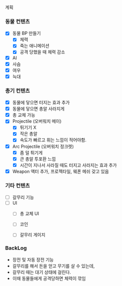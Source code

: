 

계획

### 동물 컨텐츠

- [x] 동물 BP 만들기
    - [x] 체력
    - [x] 죽는 애니메이션
    - [x] 공격 당했을 때 체력 감소
- [x] AI
- [x] 사슴
- [x] 여우
- [x] 늑대

### 총기 컨텐츠

- [x] 동물에 닿으면 터지는 효과 추가
- [x] 동물에 닿으면 총알 사라지게
- [x] 총 교체 가능
- [x] Projectile (오버워치 메이)
    - [x] 튀기기 X
    - [x] 작은 총알
    - [x] 속도가 빠르고 휘는 느낌이 적어야함.

- [x] Arc Projectile (오버워치 정크렛)
    - [x] 좀 덜 튀기게
    - [x] 큰 총알 투포환 느낌
    - [x] 시간이 지나서 사라질 때도 터지고 사라지는 효과 추가

- [x] Weapon 액터 추가, 프로젝타일, 웨폰 메쉬 갖고 있음

### 기타 컨텐츠

- [ ] 갈무리 기능
- [ ] UI
    - [ ] 총 교체 UI
    - [ ] 코인
    - [ ] 갈무리 게이지


### BackLog

- 장전 및 자동 장전 기능
- 갈무리를 해서 돈을 얻고 무기를 살 수 있는데,
- 갈무리 때는 대기 상태에 걸린다.
- 이때 동물들에게 공격당하면 체력이 깎임
